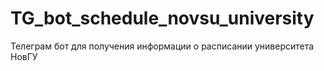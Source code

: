 # TG_bot_schedule_novsu_university
Телеграм бот для получения информации о расписании университета НовГУ
